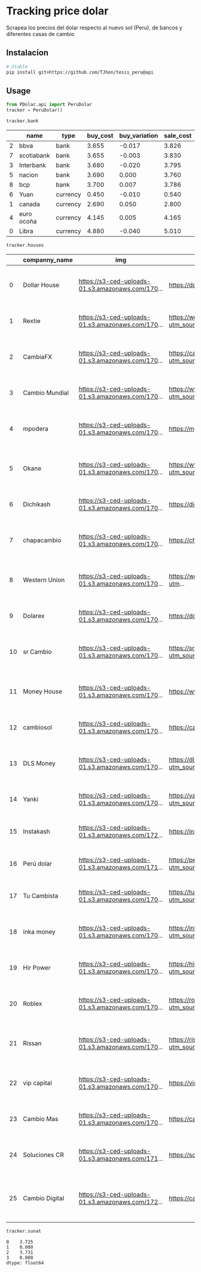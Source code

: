 

# Tracking price dolar

Scrapea los precios del dolar respecto al nuevo sol (Peru), de bancos y
diferentes casas de cambio

## Instalacion

``` sh
# Stable
pip install git+https://github.com/TJhon/tesis_peru@api
```

## Usage

``` python
from PDolar.api import PeruDolar
tracker = PeruDolar()
```

``` python
tracker.bank
```

<div>
<style scoped>
    .dataframe tbody tr th:only-of-type {
        vertical-align: middle;
    }
&#10;    .dataframe tbody tr th {
        vertical-align: top;
    }
&#10;    .dataframe thead th {
        text-align: right;
    }
</style>

|     | name       | type     | buy_cost | buy_variation | sale_cost | sale_variation |
|-----|------------|----------|----------|---------------|-----------|----------------|
| 2   | bbva       | bank     | 3.655    | -0.017        | 3.826     | 0.008          |
| 7   | scotiabank | bank     | 3.655    | -0.003        | 3.830     | -0.001         |
| 3   | Interbank  | bank     | 3.680    | -0.020        | 3.795     | -0.024         |
| 5   | nacion     | bank     | 3.690    | 0.000         | 3.760     | 0.000          |
| 8   | bcp        | bank     | 3.700    | 0.007         | 3.786     | 0.085          |
| 6   | Yuan       | currency | 0.450    | -0.010        | 0.540     | 0.000          |
| 1   | canada     | currency | 2.690    | 0.050         | 2.800     | 0.000          |
| 4   | euro ocoña | currency | 4.145    | 0.005         | 4.165     | 0.005          |
| 0   | Libra      | currency | 4.880    | -0.040        | 5.010     | 0.020          |

</div>

``` python
tracker.houses
```

<div>
<style scoped>
    .dataframe tbody tr th:only-of-type {
        vertical-align: middle;
    }
&#10;    .dataframe tbody tr th {
        vertical-align: top;
    }
&#10;    .dataframe thead th {
        text-align: right;
    }
</style>

|  | companny_name | img | companny_url | banks | days_open | last_updated | buy_cost | buy_variation | sale_cost | sale_variation |
|----|----|----|----|----|----|----|----|----|----|----|
| 0 | Dollar House | https://s3-ced-uploads-01.s3.amazonaws.com/170... | https://dollarhouse.pe/?utm_source=ced | BCP, Interbak | {'M_F': '9 am - 7 pm.', 'Saturdays': '10 am - ... | 2024-08-12T22:57:19.505Z | 3.740 | 0.000 | 3.748 | 0.000 |
| 1 | Rextie | https://s3-ced-uploads-01.s3.amazonaws.com/170... | https://web.rextie.com/registrate?utm_source=c... | BCP, Interbank, Pichincha, BANBIF | {'M_F': '8 am - 8 pm', 'Saturdays': '9 am - 3 ... | 2024-06-14T18:13:16.487Z | 3.7285 | 0.000 | 3.7615 | 0.000 |
| 2 | CambiaFX | https://s3-ced-uploads-01.s3.amazonaws.com/170... | https://cambiafx.pe/?utm_source=display&utm_me... | BCP, Interbank | {'M_F': '9 am - 7pm', 'Saturdays': '10 am - 1 ... | 2024-08-12T22:57:19.649Z | 3.731 | 0.000 | 3.755 | 0.000 |
| 3 | Cambio Mundial | https://s3-ced-uploads-01.s3.amazonaws.com/170... | https://www.cambiomundial.com/?utm_source=ced | BCP - Cambio mínimo \$500 | {'M_F': '9 am - 6 pm', 'Saturdays': '9 am - 1:... | 2024-08-01T19:25:54.028Z | 3.740 | -0.004 | 3.754 | 0.006 |
| 4 | mpodera | https://s3-ced-uploads-01.s3.amazonaws.com/170... | https://mpodera.pe/?utm_source=ced | BCP, Interbank. | {'M_F': '8 am - 7 pm', 'Saturdays': '8 am- 7 p... | 2024-07-26T00:57:20.359Z | 3.736 | -0.004 | 3.753 | 0.003 |
| 5 | Okane | https://s3-ced-uploads-01.s3.amazonaws.com/170... | https://www.okanecambiodigital.com/?utm_source... | BCP | {'M_F': '9 am - 6pm', 'Saturdays': '9 am - 2 p... | 2024-03-12T17:40:02.715Z | 3.72 | -0.018 | 3.77 | 0.018 |
| 6 | Dichikash | https://s3-ced-uploads-01.s3.amazonaws.com/170... | https://dichikash.com/?utm_source=ced | BCP, Interbank, BBVA | {'M_F': '9 am - 7 pm', 'Saturdays': '9 am - 7 ... | 2024-08-10T13:55:08.036Z | 3.740 | 0.001 | 3.755 | 0.000 |
| 7 | chapacambio | https://s3-ced-uploads-01.s3.amazonaws.com/170... | https://chapacambio.com/?c=CHAPACUANTO | BCP, BanBif, Interbank, BBVA, Scotiabank | {'M_F': '8:30 am - 6 pm', 'Saturdays': '8:30 a... | 2024-07-03T22:22:16.597Z | 3.73000 | -0.002 | 3.75800 | 0.002 |
| 8 | Western Union | https://s3-ced-uploads-01.s3.amazonaws.com/170... | https://westernunionperu.pe/cambiodemoneda?utm... | BCP, BANBIF, Pichincha, Scotiabank | {'M_F': '9 am - 5:00 pm', 'Saturdays': '', 'Su... | 2024-08-12T22:57:19.915Z | 3.730 | 0.000 | 3.752 | 0.000 |
| 9 | Dolarex | https://s3-ced-uploads-01.s3.amazonaws.com/170... | https://dolarex.pe/?utm_source=ced | BCP, BBVA, Interbank | {'M_F': '8 am - 6 pm', 'Saturdays': '8 am - 2 ... | 2024-01-28T02:07:40.417Z | 3.739 | 0.000 | 3.75 | -0.001 |
| 10 | sr Cambio | https://s3-ced-uploads-01.s3.amazonaws.com/170... | https://srcambio.pe/?utm_source=ced&utm_medium... | BCP | {'M_F': '9 am - 6pm', 'Saturdays': '9 am - 1pm... | 2024-05-13T19:03:22.616Z | 3.735 | 0.000 | 3.75 | 0.004 |
| 11 | Money House | https://s3-ced-uploads-01.s3.amazonaws.com/170... | https://www.moneyhouse.pe/?utm_source=ced | BCP e INTERBAK | {'M_F': '8:30 am - 6 pm ', 'Saturdays': '9 am ... | 2024-08-12T23:36:42.657Z | 3.741 | 0.000 | 3.747 | 0.001 |
| 12 | cambiosol | https://s3-ced-uploads-01.s3.amazonaws.com/170... | https://cambiosol.pe/?utm_source=ced | BCP | {'M_F': '9 am - 6 pm', 'Saturdays': '9 am a 1 ... | 2024-08-12T22:57:21.889Z | 3.735 | 0.000 | 3.760 | 0.000 |
| 13 | DLS Money | https://s3-ced-uploads-01.s3.amazonaws.com/170... | https://dlsmoney.com/?utm_source=ced&utm\r\n_m... | BCP, Interbank | {'M_F': '9 am - 7 pm', 'Saturdays': '9 AM - 1p... | 2023-12-29T22:23:55.146Z | 3.735 | 0.000 | 3.755 | 0.000 |
| 14 | Yanki | https://s3-ced-uploads-01.s3.amazonaws.com/170... | https://yanki.pe?utm_source=CED&utm_medium=pai... | BCP | {'M_F': '9 am - 7 pm', 'Saturdays': '9 am - 2 ... | 2024-05-13T19:04:16.498Z | 3.7330 | 0.000 | 3.7600 | 0.000 |
| 15 | Instakash | https://s3-ced-uploads-01.s3.amazonaws.com/172... | https://instakash.net/?utm_source=ced | BCP, Interbank | {'M_F': '9 am - 7 pm', 'Saturdays': '9 am - 2 ... | 2024-07-09T14:49:39.521Z | 3.7330 | 0.000 | 3.7610 | -0.003 |
| 16 | Perú dolar | https://s3-ced-uploads-01.s3.amazonaws.com/171... | https://perudolar.pe/?utm_source=ced&utm_mediu... | BCP | {'M_F': '9 am - 4 pm', 'Saturdays': '-', 'Sund... | 2024-08-12T21:35:15.870Z | 3.73 | 0.000 | 3.76 | 0.000 |
| 17 | Tu Cambista | https://s3-ced-uploads-01.s3.amazonaws.com/170... | https://tucambista.pe/ced?utm_source=ced&utm_m... | BCP, Interbank, Banbif | {'M_F': '8 am - 8 pm', 'Saturdays': '9 am - 3 ... | 2024-05-13T19:04:47.318Z | 3.7345 | 0.000 | 3.7535 | 0.002 |
| 18 | inka money | https://s3-ced-uploads-01.s3.amazonaws.com/170... | https://inkamoney.com/?utm_source=ced&utm_medi... | BCP, Interbank | {'M_F': '9 am - 6:30 pm', 'Saturdays': '9 am -... | 2024-06-03T15:18:49.370Z | 3.74 | 0.000 | 3.756 | 0.004 |
| 19 | Hir Power | https://s3-ced-uploads-01.s3.amazonaws.com/170... | https://hirpower.com/?utm_source=ced&utm_mediu... | BCP | {'M_F': '8 am - 8 pm', 'Saturdays': '8 am - 2 ... | 2024-07-17T06:35:13.910Z | 3.73 | -0.005 | 3.75 | 0.000 |
| 20 | Roblex | https://s3-ced-uploads-01.s3.amazonaws.com/170... | https://roblex.pe/?utm_source=ced&utm_medium=l... | BCP | {'M_F': '9 am - 6:30 pm', 'Saturdays': '9 am -... | 2024-06-11T17:13:07.197Z | 3.7350 | -0.001 | 3.7520 | -0.001 |
| 21 | Rissan | https://s3-ced-uploads-01.s3.amazonaws.com/170... | https://rissanpe.com/?utm_source=ced&utm_mediu... | BCP | {'M_F': '9 am - 6pm', 'Saturdays': '9 am - 1pm... | 2024-01-28T03:06:47.540Z | 3.73 | 0.000 | 3.76 | 0.000 |
| 22 | vip capital | https://s3-ced-uploads-01.s3.amazonaws.com/170... | https://vipcapital.com.pe/?utm_source=ced | BCP, Scotiabank | {'M_F': '9 am - 6pm', 'Saturdays': '9 am - 1pm... | 2024-03-01T14:20:50.970Z | 3.735 | 0.000 | 3.755 | 0.000 |
| 23 | Cambio Mas | https://s3-ced-uploads-01.s3.amazonaws.com/170... | https://cambiomas.com.pe/?utm_source=ced | BCP, BBVA, Interbank | {'M_F': '8 am - 6 pm', 'Saturdays': '8 am - 6 ... | 2024-05-13T19:06:30.179Z | 0 | -3.730 | 0 | -3.755 |
| 24 | Soluciones CR | https://s3-ced-uploads-01.s3.amazonaws.com/171... | https://solucionescr.pe/ | BCP | {'M_F': '8:00 am - 8:00 pm', 'Saturdays': '8:0... | 2024-06-06T22:45:57.628Z | 3.735 | -0.005 | 3.755 | 0.005 |
| 25 | Cambio Digital | https://s3-ced-uploads-01.s3.amazonaws.com/172... | https://cambiodigitalperu.com/ | BCP | {'M_F': '9am - 7pm', 'Saturdays': '9am - 2pm',... | 2024-08-02T20:01:58.289Z | 3.735 | -0.003 | 3.755 | 0.000 |

</div>

``` python
tracker.sunat
```

    0    3.725
    1    0.000
    2    3.731
    3    0.000
    dtype: float64
